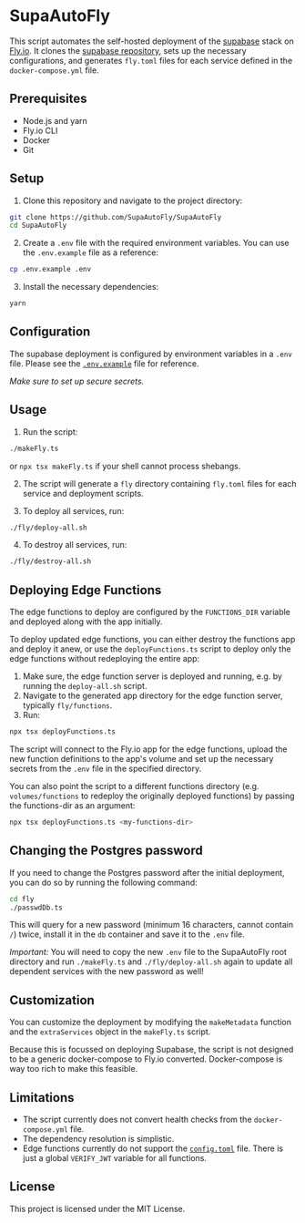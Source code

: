 # SupaAutoFly

This script automates the self-hosted deployment of the [supabase](https://supabase.com) stack on [Fly.io](https://fly.io). It clones the [supabase repository](https://github.com/supabase/supabase), sets up the necessary configurations, and generates `fly.toml` files for each service defined in the `docker-compose.yml` file.

## Prerequisites

- Node.js and yarn
- Fly.io CLI
- Docker
- Git

## Setup

1. Clone this repository and navigate to the project directory:

```sh
git clone https://github.com/SupaAutoFly/SupaAutoFly
cd SupaAutoFly
```

2. Create a `.env` file with the required environment variables. You can use the `.env.example` file as a reference:

```sh
cp .env.example .env
```

3. Install the necessary dependencies:

```sh
yarn
```

## Configuration

The supabase deployment is configured by environment variables in a `.env` file.
Please see the [`.env.example`](.env.example) file for reference.

_Make sure to set up secure secrets._

## Usage

1. Run the script:

```sh
./makeFly.ts
```
or `npx tsx makeFly.ts` if your shell cannot process shebangs.

2. The script will generate a `fly` directory containing `fly.toml` files for each service and deployment scripts.

3. To deploy all services, run:

```sh
./fly/deploy-all.sh
```

4. To destroy all services, run:

```sh
./fly/destroy-all.sh
```

## Deploying Edge Functions

The edge functions to deploy are configured by the `FUNCTIONS_DIR` variable and deployed along with the app initially.

To deploy updated edge functions, you can either destroy the functions app and deploy it anew, or use the `deployFunctions.ts` script to deploy only the edge functions without redeploying the entire app:

1. Make sure, the edge function server is deployed and running, e.g. by running the `deploy-all.sh` script.
2. Navigate to the generated app directory for the edge function server, typically `fly/functions`.
3. Run:
```sh
npx tsx deployFunctions.ts
```

The script will connect to the Fly.io app for the edge functions, upload the new function definitions to the app's volume and set up the necessary secrets from the `.env` file in the specified directory.

You can also point the script to a different functions directory (e.g. `volumes/functions` to redeploy the originally deployed functions) by passing the functions-dir as an argument:

```sh
npx tsx deployFunctions.ts <my-functions-dir>
```

## Changing the Postgres password
If you need to change the Postgres password after the initial deployment, you can do so by running the following command:

```sh
cd fly
./passwdDb.ts
```

This will query for a new password (minimum 16 characters, cannot contain `/`) twice, install it in the `db` container and save it to the `.env` file.

_Important:_ You will need to copy the new `.env` file to the SupaAutoFly root directory and run `./makeFly.ts` and `./fly/deploy-all.sh` again to update all dependent services with the new password as well!

## Customization

You can customize the deployment by modifying the `makeMetadata` function and the `extraServices` object in the `makeFly.ts` script.

Because this is focussed on deploying Supabase, the script is not designed to be a generic docker-compose to Fly.io converted. Docker-compose is way too rich to make this feasible.

## Limitations

- The script currently does not convert health checks from the `docker-compose.yml` file.
- The dependency resolution is simplistic.
- Edge functions currently do not support the [`config.toml`](https://supabase.com/docs/guides/functions/development-tips#using-configtoml) file. There is just a global `VERIFY_JWT` variable for all functions.

## License

This project is licensed under the MIT License.